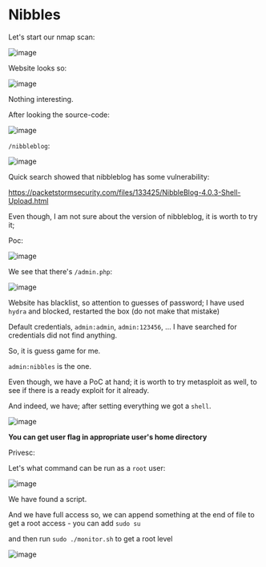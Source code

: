 # Nibbles

Let's start our nmap scan:

![image](https://github.com/user-attachments/assets/cba7f845-3aa4-4fd1-b433-b9c4418923e4)

Website looks so:

![image](https://github.com/user-attachments/assets/93b36e4d-03af-49e4-b614-adbfc1453f05)

Nothing interesting.

After looking the source-code:

![image](https://github.com/user-attachments/assets/9fc0680c-7c52-4778-917d-4b1fb45bcbe7)

`/nibbleblog`:

![image](https://github.com/user-attachments/assets/a07f38a6-353d-467b-9e76-3607cbd79b49)

Quick search showed that nibbleblog has some vulnerability:

https://packetstormsecurity.com/files/133425/NibbleBlog-4.0.3-Shell-Upload.html

Even though, I am not sure about the version of nibbleblog, it is worth to try it;

Poc:

![image](https://github.com/user-attachments/assets/3c212ce0-a02e-43bb-b6b3-39de822c9b85)

We see that there's `/admin.php`:

![image](https://github.com/user-attachments/assets/16d18c12-9539-4ceb-a479-11f2e8af0978)

Website has blacklist, so attention to guesses of password; I have used `hydra` and blocked, restarted the box (do not make that mistake)

Default credentials, `admin:admin`, `admin:123456`, ... I have searched for credentials did not find anything.

So, it is guess game for me. 

`admin:nibbles` is the one.

Even though, we have a PoC at hand; it is worth to try metasploit as well, to see if there is a ready exploit for it already.

And indeed, we have; after setting everything we got a `shell`.

![image](https://github.com/user-attachments/assets/37871527-4de9-4a85-895b-77f090aaf1e0)

**You can get user flag in appropriate user's home directory**

Privesc:

Let's what command can be run as a `root` user:

![image](https://github.com/user-attachments/assets/7cba08b4-47fa-4c98-a920-bd0b5fefec94)

We have found a script.

And we have full access so, we can append something at the end of file to get a root access -  you can add `sudo su`

and then run `sudo ./monitor.sh` to get a root level

![image](https://github.com/user-attachments/assets/9a778746-c244-4728-b812-29504ef19407)




























